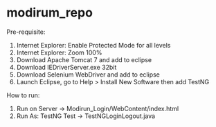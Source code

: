 # modirum_repo

Pre-requisite:
1. Internet Explorer: Enable Protected Mode for all levels
2. Internet Explorer: Zoom 100%
3. Download Apache Tomcat 7 and add to eclipse
4. Download IEDriverServer.exe 32bit
5. Download Selenium WebDriver and add to eclipse
6. Launch Eclipse, go to Help > Install New Software then add TestNG

How to run:
1. Run on Server -> Modirun_Login/WebContent/index.html
2. Run As: TestNG Test -> TestNGLoginLogout.java
